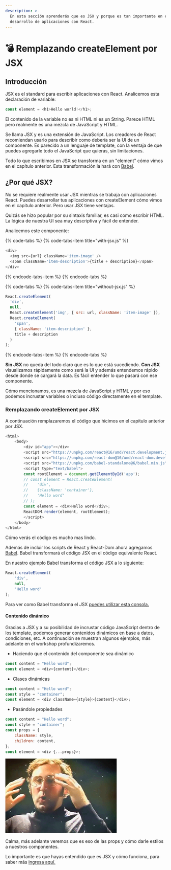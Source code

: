```yaml
---
description: >-
  En esta sección aprenderás que es JSX y porque es tan importante en el
  desarrollo de aplicaciones con React.
---
```


# 💣 Remplazando createElement por JSX

## Introducción

JSX es el standard para escribir aplicaciones con React. Analicemos esta declaración de variable:

```javascript
const element = <h1>Hello world!</h1>;
```

El contenido de la variable no es ni HTML ni es un String. Parece HTML pero realmente es una mezcla de JavaScript y HTML. 

Se llama JSX y es una extensión de JavaScript. Los creadores de React recomiendan usarlo para describir como debería ser la UI de un componente. Es parecido a un lenguaje de template, con la ventaja de que puedes agregarle todo el JavaScript que quieras, sin limitaciones.

Todo lo que escribimos en JSX se transforma en un "element" cómo vimos en el capítulo anterior. Esta transformación la hará con [Babel](https://babeljs.io/).

## ¿Por qué JSX?

No se requiere realmente usar JSX mientras se trabaja con aplicaciones React. Puedes desarrollar tus aplicaciones con createElement cómo vimos en el capitulo anterior. Pero usar JSX tiene ventajas.

Quizás se hizo popular por su sintaxis familiar, es casi como escribir HTML. La lógica de nuestra UI sea muy descriptiva y fácil de entender.

Analicemos este componente:

{% code-tabs %}
{% code-tabs-item title="with-jsx.js" %}
```javascript
<div>
  <img src={url} className='item-image' />
  <span className='item-description'>{title + description}</span>
</div>
```
{% endcode-tabs-item %}
{% endcode-tabs %}

{% code-tabs %}
{% code-tabs-item title="without-jsx.js" %}
```javascript
React.createElement(
  'div',
  null,
  React.createElement('img', { src: url, className: 'item-image' }),
  React.createElement(
    'span',
    { className: 'item-description' },
    title + description
  )
);
```
{% endcode-tabs-item %}
{% endcode-tabs %}

**Sin JSX** no queda del todo claro que es lo que está sucediendo. **Con JSX** visualizamos rápidamente como será la UI y además entendemos rápido desde donde se cargará la data. Es fácil entender lo que pasará con ese componente.

Cómo mencionamos, es una mezcla de JavaScript y HTML y por eso podemos incrustar variables o incluso código directamente en el template.

### Remplazando createElement por JSX

A continuación remplazaremos el código que hicimos en el capitulo anterior por JSX.

```javascript
<html>
    <body>
        <div id="app"></div>
        <script src="https://unpkg.com/react@16/umd/react.development.js"></script>
        <script src="https://unpkg.com/react-dom@16/umd/react-dom.development.js"></script>
        <script src="https://unpkg.com/babel-standalone@6/babel.min.js"></script>
        <script type="text/babel">
        const rootElement = document.getElementById('app');
        // const element = React.createElement(
        //    'div',
        //    {className: 'container'},
        //    'Hello word'
        // );
        const element = <div>Hello word</div>;
        ReactDOM.render(element, rootElement);
        </script>
    </body>
</html>
```

Cómo verás el código es mucho mas lindo. 

Además de incluir los scripts de React y React-Dom ahora agregamos [Babel](https://babeljs.io/). Babel transformará el código JSX en el código equivalente React.

En nuestro ejemplo Babel transforma el código JSX a lo siguiente:

```javascript
React.createElement(
    'div',
    null,
    'Hello word'
);
```

Para ver como Babel transforma el JSX [puedes utilizar esta consola.](https://babeljs.io/repl/#?babili=false&browsers=&build=&builtIns=false&code_lz=DwEwlgbgfAtgpgOwM4EMBWdgHpzSA&debug=false&forceAllTransforms=false&shippedProposals=false&circleciRepo=&evaluate=false&fileSize=false&lineWrap=true&presets=es2015%2Creact%2Cstage-2&prettier=false&targets=&version=6.26.0&envVersion=)

#### Contenido dinámico

Gracias a JSX y a su posibilidad de incrustar código JavaScript dentro de los template, podemos generar contenidos dinámicos en base a datos, condiciones, etc. A continuación se muestran algunos ejemplos, más adelante en el workshop profundizaremos.

* Haciendo que el contenido del componente sea dinámico

```javascript
const content = "Hello word";
const element = <div>{content}</div>;
```

* Clases dinámicas

```javascript
const content = "Hello word";
const style = "container";
const element = <div className={style}>{content}</div>;
```

* Pasándole propiedades

```javascript
const content = "Hello word";
const style = "container";
const props = {
    className: style,
    children: content,
};
const element = <div {...props}>;
```

![boom](.gitbook/assets/image.png)

Calma, más adelante veremos que es eso de las props y cómo darle estilos a nuestros componentes. 

Lo importante es que hayas entendido que es JSX y cómo funciona, para saber más [ingresa aquí.](https://reactjs.org/docs/introducing-jsx.html)



